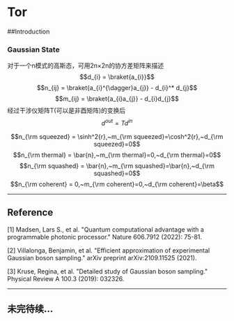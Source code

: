 # Tor

##Introduction
### Gaussian State
 对于一个n模式的高斯态，可用2n×2n的协方差矩阵来描述
 $$d_{i} = \braket{a_{i}}$$
 $$n_{ij} = \braket{a_{i}^{\dagger}a_{j}} - d_{i}^* d_{j}$$
 $$m_{ij} = \braket{a_{i}a_{j}} - d_{i}d_{j}$$
 经过干涉仪矩阵T(可以是非酉矩阵)的变换后
  $$d^{out} = Td^{in}$$
 
 $$n_{\rm squeezed} = \sinh^2{r},~m_{\rm squeezed}=\cosh^2{r},~d_{\rm squeezed}=0$$
 $$n_{\rm thermal} = \bar{n},~m_{\rm thermal}=0,~d_{\rm thermal}=0$$
 $$n_{\rm squashed} = \bar{n},~m_{\rm squashed}=\bar{n},~d_{\rm squashed}=0$$
 $$n_{\rm coherent} = 0,~m_{\rm coherent}=0,~d_{\rm coherent}=\beta$$
 
 
 
---
## Reference
[1] Madsen, Lars S., et al. "Quantum computational advantage with a programmable photonic processor." Nature 606.7912 (2022): 75-81.

[2] Villalonga, Benjamin, et al. "Efficient approximation of experimental Gaussian boson sampling." arXiv preprint arXiv:2109.11525 (2021).

[3] Kruse, Regina, et al. "Detailed study of Gaussian boson sampling." Physical Review A 100.3 (2019): 032326.

---
## 未完待续...

